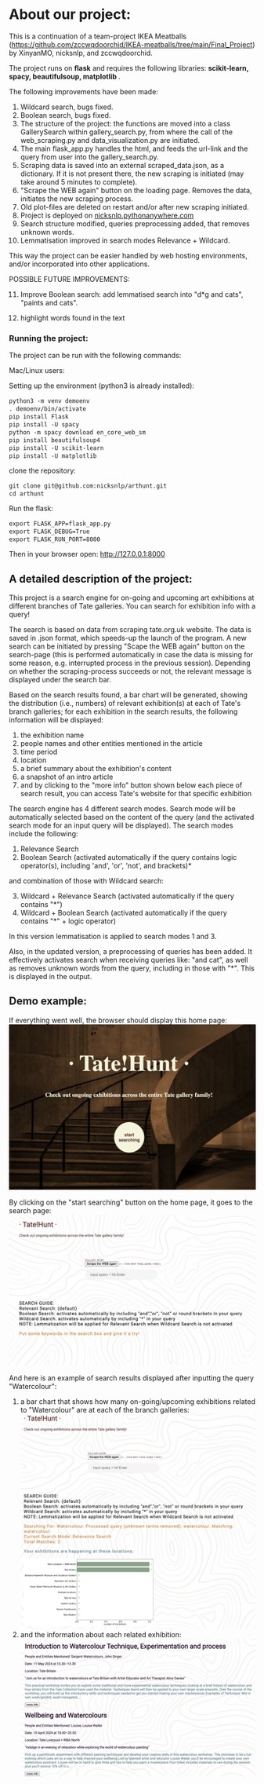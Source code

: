 # About our project:

This is a continuation of a team-project IKEA Meatballs (https://github.com/zccwqdoorchid/IKEA-meatballs/tree/main/Final_Project) by XinyanMO, nicksnlp, and zccwqdoorchid.

The project runs on <strong>flask</strong> and requires the following libraries:  <strong>scikit-learn, spacy, beautifulsoup, matplotlib </strong>.

The following improvements have been made:

1. Wildcard search, bugs fixed.
2. Boolean search, bugs fixed.
3. The structure of the project: the functions are moved into a class GallerySearch within gallery_search.py, from where the call of the web_scraping.py and data_visualization.py are initiated.
4. The main flask_app.py handles the html, and feeds the url-link and the query from user into the gallery_search.py.
5. Scraping data is saved into an external scraped_data.json, as a dictionary. If it is not present there, the new scraping is initiated (may take around 5 minutes to complete).
6. "Scrape the WEB again" button on the loading page. Removes the data, initiates the new scraping process.
7. Old plot-files are deleted on restart and/or after new scraping initiated.
8. Project is deployed on [nicksnlp.pythonanywhere.com](http://nicksnlp.pythonanywhere.com/)
9. Search structure modified, queries preprocessing added, that removes unknown words.
10. Lemmatisation improved in search modes Relevance + Wildcard.

This way the project can be easier handled by web hosting environments, and/or incorporated into other applications.

POSSIBLE FUTURE IMPROVEMENTS:

11. Improve Boolean search: add lemmatised search into "d*g and cats", "paints and cats".

12. highlight words found in the text

### Running the project:

The project can be run with the following commands:

Mac/Linux users:

Setting up the environment (python3 is already installed):

```
python3 -m venv demoenv
. demoenv/bin/activate
pip install Flask
pip install -U spacy
python -m spacy download en_core_web_sm
pip install beautifulsoup4
pip install -U scikit-learn
pip install -U matplotlib
```

clone the repository:
```
git clone git@github.com:nicksnlp/arthunt.git
cd arthunt
```

Run the flask:
```
export FLASK_APP=flask_app.py  
export FLASK_DEBUG=True  
export FLASK_RUN_PORT=8000
```

Then in your browser open: http://127.0.0.1:8000


## A detailed description of the project:

This project is a search engine for on-going and upcoming art exhibitions at different branches of Tate galleries. You can search for exhibition info with a query!

The search is based on data from scraping tate.org.uk website. The data is saved in .json format, which speeds-up the launch of the program. A new search can be initiated by pressing "Scape the WEB again" button on the search-page (this is performed automatically in case the data is missing for some reason, e.g. interrupted process in the previous session). Depending on whether the scraping-process succeeds or not, the relevant message is displayed under the search bar.

Based on the search results found, a bar chart will be generated, showing the distribution (i.e., numbers) of relevant exhibition(s) at each of Tate's branch galleries; for each exhibition in the search results, the following information will be displayed:

1. the exhibition name
2. people names and other entities mentioned in the article
3. time period
4. location
5. a brief summary about the exhibition's content
6. a snapshot of an intro article
7. and by clicking to the "more info" button shown below each piece of search result, you can access Tate's website for that specific exhibition

The search engine has 4 different search modes. Search mode will be automatically selected based on the content of the query (and the activated search mode for an input query will be displayed). The search modes include the following:

1. Relevance Search
2. Boolean Search (activated automatically if the query contains logic operator(s), including 'and', 'or', 'not', and brackets)\*

and combination of those with Wildcard search:

3. Wildcard + Relevance Search (activated automatically if the query contains "\*")
4. Wildcard + Boolean Search (activated automatically if the query contains "\*" + logic operator)

In this version lemmatisation is applied to search modes 1 and 3.

Also, in the updated version, a preprocessing of queries has been added. It effectively activates search when receiving queries like: "and cat", as well as removes unknown words from the query, including in those with "*". This is displayed in the output.

## Demo example:

If everything went well, the browser should display this home page:
![](demo/demo_home_page.png)

By clicking on the "start searching" button on the home page, it goes to the search page:
![](demo/demo_search.png)

And here is an example of search results displayed after inputting the query "Watercolour":

1. a bar chart that shows how many on-going/upcoming exhibitions related to "Watercolour" are at each of the branch galleries:
   ![](demo/demo_search_result_1-1.png)
2. and the information about each related exhibition:
   ![](demo/demo_search_result_1-2.png)

